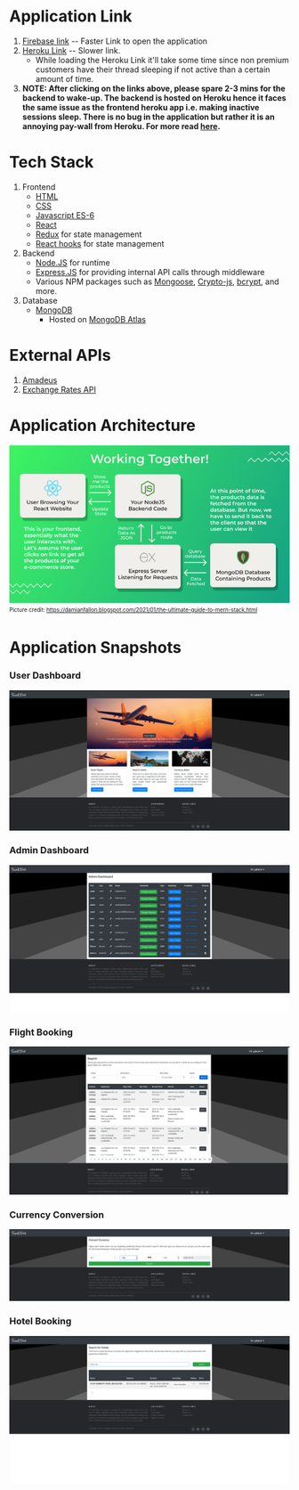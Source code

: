 # Application Link

1. [Firebase link](https://travel-o-port.web.app) -- Faster Link to open the application
2. [Heroku Link](https://traveloport.herokuapp.com/) -- Slower link. 
    - While loading the Heroku Link it'll take some time since non premium customers have their thread sleeping if not active than a certain amount of time. 
3. **NOTE: After clicking on the links above, please spare 2-3 mins for the backend to wake-up. The backend is hosted on Heroku hence it faces the same issue as the frontend heroku app i.e. making inactive sessions sleep. There is 
no bug in the application but rather it is an annoying pay-wall from Heroku. For more read [here](https://devcenter.heroku.com/articles/dynos#dyno-sleeping).**

# Tech Stack
1. Frontend 
    - [HTML](https://en.wikipedia.org/wiki/HTML5)
    - [CSS](https://en.wikipedia.org/wiki/CSS)
    - [Javascript ES-6](https://developer.mozilla.org/en-US/docs/Web/javascript)
    - [React](https://reactjs.org/)
    - [Redux](https://redux.js.org/) for state management 
    - [React hooks](https://reactjs.org/docs/hooks-intro.html) for state management
2. Backend
    - [Node.JS](https://nodejs.org/en/) for runtime
    - [Express.JS](https://expressjs.com/) for providing internal API calls through middleware
    - Various NPM packages such as [Mongoose](https://mongoosejs.com/), [Crypto-js](https://www.npmjs.com/package/crypto-js), [bcrypt](https://en.wikipedia.org/wiki/Bcrypt), and more. 
3. Database
    - [MongoDB](https://www.mongodb.com/) 
        - Hosted on [MongoDB Atlas](https://www.mongodb.com/cloud/atlas)

# External APIs 
1. [Amadeus](https://developers.amadeus.com/)
2. [Exchange Rates API](https://api.exchangeratesapi.io/)
# Application Architecture 
![Image](/media/mern.png)
<sub><sup>Picture credit: https://damianfallon.blogspot.com/2021/01/the-ultimate-guide-to-mern-stack.html</sup></sub>

# Application Snapshots
### User Dashboard
![Image](/media/User-Dashboard.png)
### Admin Dashboard
![Image](/media/Admin-Dashboard.png)
### Flight Booking
![Image](/media/Flights.png)

### Currency Conversion
![Image](/media/Currency.png)
### Hotel Booking
![Image](/media/Hotels.png)